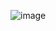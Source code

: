 ![image](https://github.com/OsmarBaia/FinalFantasyTactics-Tribute/assets/88497805/30d9cd15-9ea9-4b0d-b1b4-3d20b7d2f1ea)
